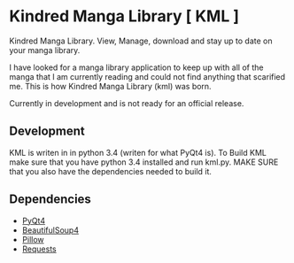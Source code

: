 # Kindred Manga Library [ KML ]
Kindred Manga Library. View, Manage, download and stay up to date on your manga library.

I have looked for a manga library application to keep up with all of the manga that I am currently reading and could not find anything
that scarified me. This is how Kindred Manga Library (kml) was born.

Currently in development and is not ready for an official release.

## Development
KML is writen in in python 3.4 (writen for what PyQt4 is). To Build KML make sure that you have python 3.4 installed and run kml.py.
MAKE SURE that you also have the dependencies needed to build it.

## Dependencies
- [PyQt4](https://pypi.python.org/pypi/PyQt4)
- [BeautifulSoup4](https://pypi.python.org/pypi/beautifulsoup4)
- [Pillow](https://pypi.python.org/pypi/Pillow)
- [Requests](https://pypi.python.org/pypi/requests)
